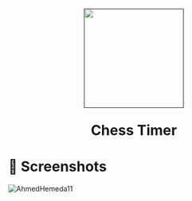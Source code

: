 <h1 align="center">
  <br>
  <a href=""><img src="https://user-images.githubusercontent.com/101954795/177343777-f9cdddbb-8797-4080-b9f9-2d2d3e207912.png" width="200" hspace="4"></a>

  <br>
  
  Chess Timer
  
</h1>

# 📱 Screenshots #

![AhmedHemeda11](https://user-images.githubusercontent.com/101954795/177362419-30b6a078-b48b-4617-ae1c-c965fb5e0116.jpg)
